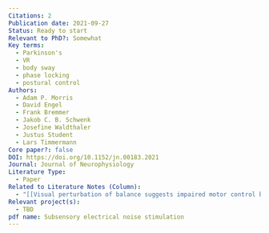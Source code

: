 ```yaml
---
Citations: 2
Publication date: 2021-09-27
Status: Ready to start
Relevant to PhD?: Somewhat
Key terms:
  - Parkinson's
  - VR
  - body sway
  - phase locking
  - postural control
Authors:
  - Adam P. Morris
  - David Engel
  - Frank Bremmer
  - Jakob C. B. Schwenk
  - Josefine Waldthaler
  - Justus Student
  - Lars Timmermann
Core paper?: false
DOI: https://doi.org/10.1152/jn.00183.2021
Journal: Journal of Neurophysiology
Literature Type:
  - Paper
Related to Literature Notes (Column):
  - "[[Visual perturbation of balance suggests impaired motor control but intact visuomotor processing in Parkinson’s disease 2]]"
Relevant project(s):
  - TBD
pdf name: Subsensory electrical noise stimulation
---
```

